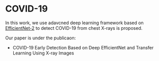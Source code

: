 # COVID-19


In this work, we use adavcned deep learning framework based on [EfficientNet-2](https://arxiv.org/abs/1905.11946) to detect COVID-19 from chest X-rays is proposed.


Our paper is under the publicaon:
- COVID-19 Early Detection Based on Deep EfficientNet and Transfer Learning Using X-ray Images 
